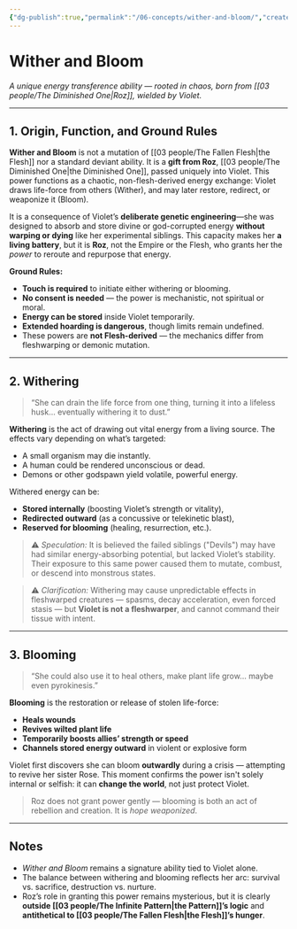 ```yaml
---
{"dg-publish":true,"permalink":"/06-concepts/wither-and-bloom/","created":"2025-10-25T18:13:35.576-05:00","updated":"2025-10-25T21:19:04.223-05:00"}
---
```


# Wither and Bloom

*A unique energy transference ability — rooted in chaos, born from [[03 people/The Diminished One\|Roz]], wielded by Violet.*

---

## 1. Origin, Function, and Ground Rules

**Wither and Bloom** is not a mutation of [[03 people/The Fallen Flesh\|the Flesh]] nor a standard deviant ability. It is a **gift from Roz**, [[03 people/The Diminished One\|the Diminished One]], passed uniquely into Violet. This power functions as a chaotic, non-flesh-derived energy exchange: Violet draws life-force from others (Wither), and may later restore, redirect, or weaponize it (Bloom).

It is a consequence of Violet’s **deliberate genetic engineering**—she was designed to absorb and store divine or god-corrupted energy **without warping or dying** like her experimental siblings. This capacity makes her **a living battery**, but it is **Roz**, not the Empire or the Flesh, who grants her the *power* to reroute and repurpose that energy.

**Ground Rules:**
- **Touch is required** to initiate either withering or blooming.
- **No consent is needed** — the power is mechanistic, not spiritual or moral.
- **Energy can be stored** inside Violet temporarily.
- **Extended hoarding is dangerous**, though limits remain undefined.
- These powers are **not Flesh-derived** — the mechanics differ from fleshwarping or demonic mutation.

---

## 2. Withering

> “She can drain the life force from one thing, turning it into a lifeless husk... eventually withering it to dust.”

**Withering** is the act of drawing out vital energy from a living source. The effects vary depending on what’s targeted:
- A small organism may die instantly.
- A human could be rendered unconscious or dead.
- Demons or other godspawn yield volatile, powerful energy.

Withered energy can be:
- **Stored internally** (boosting Violet’s strength or vitality),
- **Redirected outward** (as a concussive or telekinetic blast),
- **Reserved for blooming** (healing, resurrection, etc.).

> ⚠️ *Speculation:* It is believed the failed siblings ("Devils") may have had similar energy-absorbing potential, but lacked Violet’s stability. Their exposure to this same power caused them to mutate, combust, or descend into monstrous states.

> ⚠️ *Clarification:* Withering may cause unpredictable effects in fleshwarped creatures — spasms, decay acceleration, even forced stasis — but **Violet is not a fleshwarper**, and cannot command their tissue with intent.

---

## 3. Blooming

> “She could also use it to heal others, make plant life grow... maybe even pyrokinesis.”

**Blooming** is the restoration or release of stolen life-force:
- **Heals wounds**
- **Revives wilted plant life**
- **Temporarily boosts allies’ strength or speed**
- **Channels stored energy outward** in violent or explosive form

Violet first discovers she can bloom **outwardly** during a crisis — attempting to revive her sister Rose. This moment confirms the power isn't solely internal or selfish: it can **change the world**, not just protect Violet.

> Roz does not grant power gently — blooming is both an act of rebellion and creation. It is *hope weaponized*.

---

## Notes

- *Wither and Bloom* remains a signature ability tied to Violet alone.
- The balance between withering and blooming reflects her arc: survival vs. sacrifice, destruction vs. nurture.
- Roz’s role in granting this power remains mysterious, but it is clearly **outside [[03 people/The Infinite Pattern\|the Pattern]]’s logic** and **antithetical to [[03 people/The Fallen Flesh\|the Flesh]]’s hunger**.

